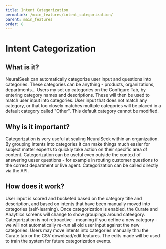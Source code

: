 ```yaml
---
title: Intent Categorization
permalink: /main_features/intent_categorization/
parent: main_features
order: 8
---
```


# Intent Categorization

## What is it?
NeuralSeek can automatically categorize user input and questions into categories.  These categories can be anything - products, organizations, departments... Users my set up categories on the Configure Tab, by entering category names and descriptions.  These will then be used to match user input into categories.  User input that does not match any category, or that too closely matches multiple categories will be placed in a default category called "Other".  This default category cannot be modified. 

## Why is it important?
Categorization is very useful at scaling NeuralSeek within an organization.  By grouping intents into categories it can make things much easier for subject matter experts to quickly take action on their specific area of content.  Categorization can be useful even outside the context of answering ueser questions - for example in routing customer questions to the correct department or live agent.  Categorization can be called directly via the API.

## How does it work?
User input is scored and bucketed based on the category title and description, and based on intents that have been manually moved into categories (self-learning).  Once categorization is enabled, the Curate and Anaytlics screens will change to show groupings around cateegory.  Categorization is not retroactive - meaning if you define a new category - we will not automatically re-run all old user input against the new categories.  Users may move intents into categories manually thru the Curate tab or the CSV download/edit features. The edits made will be used to train the system for future categorization events.
